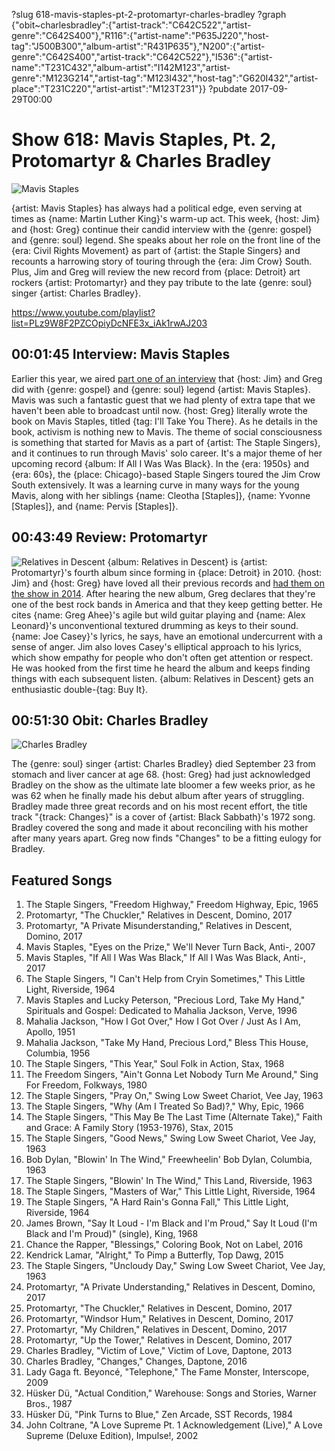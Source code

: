 ?slug 618-mavis-staples-pt-2-protomartyr-charles-bradley
?graph {"obit~charlesbradley":{"artist-track":"C642C522","artist-genre":"C642S400"},"R116":{"artist-name":"P635J220","host-tag":"J500B300","album-artist":"R431P635"},"N200":{"artist-genre":"C642S400","artist-track":"C642C522"},"I536":{"artist-name":"T231C432","album-artist":"I142M123","artist-genre":"M123G214","artist-tag":"M123I432","host-tag":"G620I432","artist-place":"T231C220","artist-artist":"M123T231"}}
?pubdate 2017-09-29T00:00
# Show 618: Mavis Staples, Pt. 2, Protomartyr & Charles Bradley

![Mavis Staples](//static.soundopinions.org/images/2017/mavisstaplespt2_web.jpg)

{artist: Mavis Staples} has always had a political edge, even serving at times as {name: Martin Luther King}'s warm-up act. This week, {host: Jim} and {host: Greg} continue their candid interview with the {genre: gospel} and {genre: soul} legend. She speaks about her role on the front line of the {era: Civil Rights Movement} as part of {artist: the Staple Singers} and recounts a harrowing story of touring through the {era: Jim Crow} South. Plus, Jim and Greg will review the new record from {place: Detroit} art rockers {artist: Protomartyr} and they pay tribute to the late {genre: soul} singer {artist: Charles Bradley}.


https://www.youtube.com/playlist?list=PLz9W8F2PZCOpiyDcNFE3x_iAk1rwAJ203

## 00:01:45 Interview: Mavis Staples
Earlier this year, we aired [part one of an interview](http://soundopinions.org/show/593/) that {host: Jim} and Greg did with {genre: gospel} and {genre: soul} legend {artist: Mavis Staples}. Mavis was such a fantastic guest that we had plenty of extra tape that we haven't been able to broadcast until now. {host: Greg} literally wrote the book on Mavis Staples, titled {tag: I'll Take You There}. As he details in the book, activism is nothing new to Mavis. The theme of social consciousness is something that started for Mavis as a part of {artist: The Staple Singers}, and it continues to run through Mavis' solo career. It's a major theme of her upcoming record {album: If All I Was Was Black}. In the {era: 1950s} and {era: 60s}, the {place: Chicago}-based Staple Singers toured the Jim Crow South extensively. It was a learning curve in many ways for the young Mavis, along with her siblings {name: Cleotha [Staples]}, {name: Yvonne [Staples]}, and {name: Pervis [Staples]}. 



## 00:43:49 Review: Protomartyr
![Relatives in Descent](http://is3.mzstatic.com/image/thumb/Music127/v4/00/69/e9/0069e98b-9dc5-d26e-1ca7-d6cb85732565/source/600x600bb.jpg "608692872/1251529452")
{album: Relatives in Descent} is {artist: Protomartyr}'s fourth album since forming in {place: Detroit} in 2010. {host: Jim} and {host: Greg} have loved all their previous records and [had them on the show in 2014](http://soundopinions.org/show/470/#protomartyr). After hearing the new album, Greg declares that they're one of the best rock bands in America and that they keep getting better. He cites {name: Greg Ahee}'s agile but wild guitar playing and {name: Alex Leonard}'s unconventional textured drumming as keys to their sound. {name: Joe Casey}'s lyrics, he says, have an emotional undercurrent with a sense of anger. Jim also loves Casey's elliptical approach to his lyrics, which show empathy for people who don't often get attention or respect. He was hooked from the first time he heard the album and keeps finding things with each subsequent listen. {album: Relatives in Descent} gets an enthusiastic double-{tag: Buy It}.


## 00:51:30 Obit: Charles Bradley

![Charles Bradley](//static.soundopinions.org/images/2017/charlesbradley.jpg)

The {genre: soul} singer {artist: Charles Bradley} died September 23 from stomach and liver cancer at age 68. {host: Greg} had just acknowledged Bradley on the show as the ultimate late bloomer a few weeks prior, as he was 62 when he finally made his debut album after years of struggling. Bradley made three great records and on his most recent effort, the title track "{track: Changes}" is a cover of {artist: Black Sabbath}'s 1972 song. Bradley covered the song and made it about reconciling with his mother after many years apart. Greg now finds "Changes" to be a fitting eulogy for Bradley.


## Featured Songs

1. The Staple Singers, "Freedom Highway," Freedom Highway, Epic, 1965	
1. Protomartyr, "The Chuckler," Relatives in Descent, Domino, 2017	
1. Protomartyr, "A Private Misunderstanding," Relatives in Descent, Domino, 2017	
1. Mavis Staples, "Eyes on the Prize," We'll Never Turn Back, Anti-, 2007	
1. Mavis Staples, "If All I Was Was Black," If All I Was Was Black, Anti-, 2017	
1. The Staple Singers, "I Can't Help from Cryin Sometimes," This Little Light, Riverside, 1964	
1. Mavis Staples and Lucky Peterson, "Precious Lord, Take My Hand," Spirituals and Gospel: Dedicated to Mahalia Jackson, Verve, 1996	
1. Mahalia Jackson, "How I Got Over," How I Got Over / Just As I Am, Apollo, 1951	
1. Mahalia Jackson, "Take My Hand, Precious Lord," Bless This House, Columbia, 1956	
1. The Staple Singers, "This Year," Soul Folk in Action, Stax, 1968	
1. The Freedom Singers, "Ain't Gonna Let Nobody Turn Me Around," Sing For Freedom, Folkways, 1980	
1. The Staple Singers, "Pray On," Swing Low Sweet Chariot, Vee Jay, 1963	
1. The Staple Singers, "Why (Am I Treated So Bad)?," Why, Epic, 1966	
1. The Staple Singers, "This May Be The Last Time (Alternate Take)," Faith and Grace: A Family Story (1953-1976), Stax, 2015	
1. The Staple Singers, "Good News," Swing Low Sweet Chariot, Vee Jay, 1963	
1. Bob Dylan, "Blowin' In The Wind," Freewheelin' Bob Dylan, Columbia, 1963	
1. The Staple Singers, "Blowin' In The Wind," This Land, Riverside, 1963	
1. The Staple Singers, "Masters of War," This Little Light, Riverside, 1964	
1. The Staple Singers, "A Hard Rain's Gonna Fall," This Little Light, Riverside, 1964	
1. James Brown, "Say It Loud - I'm Black and I'm Proud," Say It Loud (I'm Black and I'm Proud)" (single), King, 1968	
1. Chance the Rapper, "Blessings," Coloring Book, Not on Label, 2016	
1. Kendrick Lamar, "Alright," To Pimp a Butterfly, Top Dawg, 2015	
1. The Staple Singers, "Uncloudy Day," Swing Low Sweet Chariot, Vee Jay, 1963	
1. Protomartyr, "A Private Understanding," Relatives in Descent, Domino, 2017	
1. Protomartyr, "The Chuckler," Relatives in Descent, Domino, 2017	
1. Protomartyr, "Windsor Hum," Relatives in Descent, Domino, 2017	
1. Protomartyr, "My Children," Relatives in Descent, Domino, 2017	
1. Protomartyr, "Up the Tower," Relatives in Descent, Domino, 2017	
1. Charles Bradley, "Victim of Love," Victim of Love, Daptone, 2013	
1. Charles Bradley, "Changes," Changes, Daptone, 2016	
1. Lady Gaga ft. Beyoncé, "Telephone," The Fame Monster, Interscope, 2009	
1. Hüsker Dü, "Actual Condition," Warehouse: Songs and Stories, Warner Bros., 1987	
1. Hüsker Dü, "Pink Turns to Blue," Zen Arcade, SST Records, 1984	
1. John Coltrane, "A Love Supreme Pt. 1 Acknowledgement (Live)," A Love Supreme (Deluxe Edition), Impulse!, 2002	